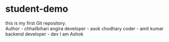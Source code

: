 # student-demo
this is my first Git repository.
<br>
Author - chhailbihari angira 
developer - asok chodhary
coder - amit kumar
backend developer - dev
I am Ashok 
